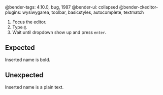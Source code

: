 @bender-tags: 4.10.0, bug, 1987
@bender-ui: collapsed
@bender-ckeditor-plugins: wysiwygarea, toolbar, basicstyles, autocomplete, textmatch

1. Focus the editor.
1. Type `@`.
1. Wait until dropdown show up and press `enter`.

## Expected

Inserted name is bold.

## Unexpected

Inserted name is a plain text.
